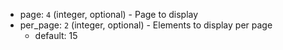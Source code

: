 + page: `4` (integer, optional) - Page to display
+ per_page: `2` (integer, optional) - Elements to display per page
    + default: 15
